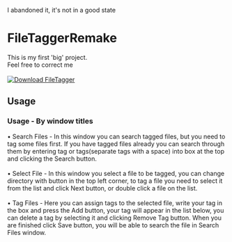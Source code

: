 I abandoned it, it's not in a good state
# FileTaggerRemake
This is my first 'big' project.<br>
Feel free to correct me<br><br>
[![Download FileTagger](https://a.fsdn.com/con/app/sf-download-button)](https://sourceforge.net/projects/filetagger/files/latest/download)
## Usage
### Usage - By window titles
• Search Files - In this window you can search tagged files, but you need to tag some files first. If you have tagged files already you can search through them by entering tag or tags(separate tags with a space) into box at the top and clicking the Search button.<br><br>
• Select File - In this window you select a file to be tagged, you can change directory with button in the top left corner, to tag a file you need to select it from the list and click Next button, or double click a file on the list.<br><br>
• Tag Files - Here you can assign tags to the selected file, write your tag in the box and press the Add button, your tag will appear in the list below, you can delete a tag by selecting it and clicking Remove Tag button. When you are finished click Save button, you will be able to search the file in Search Files window.
